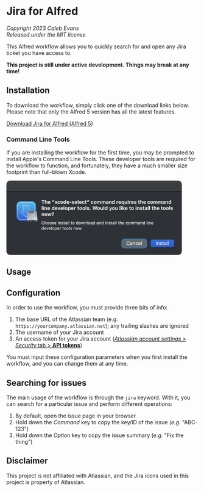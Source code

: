 # Jira for Alfred

*Copyright 2023 Caleb Evans*  
*Released under the MIT license*

This Alfred workflow allows you to quickly search for and open any Jira ticket
you have access to.

**This project is still under active development. Things may break at any time!**

## Installation

To download the workflow, simply click one of the download links below. Please
note that only the Alfred 5 version has all the latest features.

[Download Jira for Alfred (Alfred 5)][workflow-download-alfred5]

[workflow-download-alfred5]: https://github.com/caleb531/jira-for-alfred/raw/main/Jira%20for%20Alfred%20(Alfred%205).alfredworkflow

### Command Line Tools

If you are installing the workflow for the first time, you may be prompted to
install Apple's Command Line Tools. These developer tools are required
for the workflow to function, and fortunately, they have a much smaller size
footprint than full-blown Xcode.

<img src="screenshot-clt-installer.png" alt="Prompt to install Apple's Command Line Tools" width="461" />

## Usage

## Configuration

In order to use the workflow, you must provide three bits of info:

1. The base URL of the Atlassian team (e.g.
   `https://yourcompany.atlassian.net`); any trailing slashes are ignored
2. The username of your Jira account
3. An access token for your Jira account ([*Atlassian account settings* > *Security* tab > **API tokens**][api-tokens])

You must input these configuration parameters when you first install the
workflow, and you can change them at any time.

[api-tokens]: https://id.atlassian.com/manage-profile/security/api-tokens

## Searching for issues

The main usage of the workflow is through the `jira` keyword. With it, you can search for a particular issue and perform different operations:

1. By default, open the issue page in your browser
2. Hold down the *Command* key to copy the key/ID of the issue (*e.g.*
   "ABC-123")
3. Hold down the *Option* key to copy the issue summary (*e.g.* "Fix the thing")

## Disclaimer

This project is not affiliated with Atlassian, and the Jira icons used in this
project is property of Atlassian.
